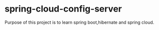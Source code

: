 # spring-cloud-config-server
Purpose of this project is to learn spring boot,hibernate and spring cloud.
